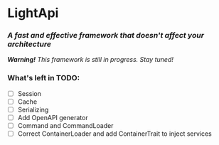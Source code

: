 # LightApi
### *A fast and effective framework that doesn't affect your architecture*

*<b>Warning!</b> This framework is still in progress. Stay tuned!*

### What's left in TODO:
- [ ] Session
- [ ] Cache
- [ ] Serializing
- [ ] Add OpenAPI generator
- [ ] Command and CommandLoader
- [ ] Correct ContainerLoader and add ContainerTrait to inject services
